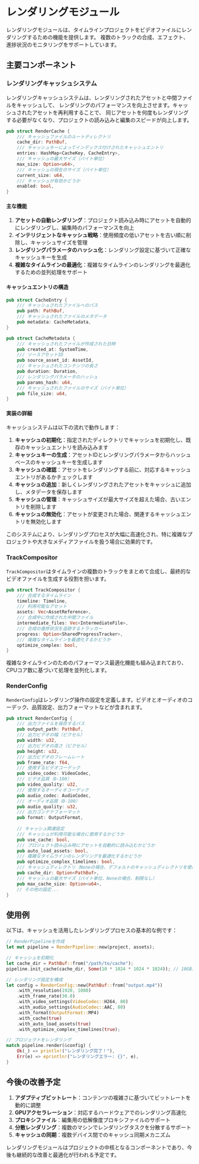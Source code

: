 # レンダリングモジュール

レンダリングモジュールは、タイムラインプロジェクトをビデオファイルにレンダリングするための機能を提供します。
複数のトラックの合成、エフェクト、進捗状況のモニタリングをサポートしています。

## 主要コンポーネント

### レンダリングキャッシュシステム

レンダリングキャッシュシステムは、レンダリングされたアセットと中間ファイルをキャッシュして、
レンダリングのパフォーマンスを向上させます。キャッシュされたアセットを再利用することで、
同じアセットを何度もレンダリングする必要がなくなり、プロジェクトの読み込みと編集のスピードが向上します。

```rust
pub struct RenderCache {
    /// キャッシュファイルのルートディレクトリ
    cache_dir: PathBuf,
    /// キャッシュキーによってインデックス付けされたキャッシュエントリ
    entries: HashMap<CacheKey, CacheEntry>,
    /// キャッシュの最大サイズ（バイト単位）
    max_size: Option<u64>,
    /// キャッシュの現在のサイズ（バイト単位）
    current_size: u64,
    /// キャッシュが有効かどうか
    enabled: bool,
}
```

#### 主な機能

1. **アセットの自動レンダリング**：プロジェクト読み込み時にアセットを自動的にレンダリングし、編集時のパフォーマンスを向上
2. **インテリジェントなキャッシュ戦略**：使用頻度の低いアセットを古い順に削除し、キャッシュサイズを管理
3. **レンダリングパラメータのハッシュ化**：レンダリング設定に基づいて正確なキャッシュキーを生成
4. **複雑なタイムラインの最適化**：複雑なタイムラインのレンダリングを最適化するための並列処理をサポート

#### キャッシュエントリの構造

```rust
pub struct CacheEntry {
    /// キャッシュされたファイルへのパス
    pub path: PathBuf,
    /// キャッシュされたファイルのメタデータ
    pub metadata: CacheMetadata,
}

pub struct CacheMetadata {
    /// キャッシュされたファイルが作成された日時
    pub created_at: SystemTime,
    /// ソースアセットID
    pub source_asset_id: AssetId,
    /// キャッシュされたコンテンツの長さ
    pub duration: Duration,
    /// レンダリングパラメータのハッシュ
    pub params_hash: u64,
    /// キャッシュされたファイルのサイズ（バイト単位）
    pub file_size: u64,
}
```

#### 実装の詳細

キャッシュシステムは以下の流れで動作します：

1. **キャッシュの初期化**：指定されたディレクトリでキャッシュを初期化し、既存のキャッシュエントリを読み込みます
2. **キャッシュキーの生成**：アセットIDとレンダリングパラメータからハッシュベースのキャッシュキーを生成します
3. **キャッシュの確認**：アセットをレンダリングする前に、対応するキャッシュエントリがあるかチェックします
4. **キャッシュの追加**：新しくレンダリングされたアセットをキャッシュに追加し、メタデータを保存します
5. **キャッシュの管理**：キャッシュサイズが最大サイズを超えた場合、古いエントリを削除します
6. **キャッシュの無効化**：アセットが変更された場合、関連するキャッシュエントリを無効化します

このシステムにより、レンダリングプロセスが大幅に高速化され、特に複雑なプロジェクトや大きなメディアファイルを扱う場合に効果的です。

### TrackCompositor

`TrackCompositor`はタイムラインの複数のトラックをまとめて合成し、最終的なビデオファイルを生成する役割を担います。

```rust
pub struct TrackCompositor {
    /// 合成するタイムライン
    timeline: Timeline,
    /// 利用可能なアセット
    assets: Vec<AssetReference>,
    /// 合成中に作成された中間ファイル
    intermediate_files: Vec<IntermediateFile>,
    /// 合成の進捗状況を追跡するトラッカー
    progress: Option<SharedProgressTracker>,
    /// 複雑なタイムラインを最適化するかどうか
    optimize_complex: bool,
}
```

複雑なタイムラインのためのパフォーマンス最適化機能も組み込まれており、CPUコア数に基づいて処理を並列化します。

### RenderConfig

`RenderConfig`はレンダリング操作の設定を定義します。ビデオとオーディオのコーデック、品質設定、出力フォーマットなどが含まれます。

```rust
pub struct RenderConfig {
    /// 出力ファイルを保存するパス
    pub output_path: PathBuf,
    /// 出力ビデオの幅（ピクセル）
    pub width: u32,
    /// 出力ビデオの高さ（ピクセル）
    pub height: u32,
    /// 出力ビデオのフレームレート
    pub frame_rate: f64,
    /// 使用するビデオコーデック
    pub video_codec: VideoCodec,
    /// ビデオ品質（0-100）
    pub video_quality: u32,
    /// 使用するオーディオコーデック
    pub audio_codec: AudioCodec,
    /// オーディオ品質（0-100）
    pub audio_quality: u32,
    /// 出力コンテナフォーマット
    pub format: OutputFormat,
    
    // キャッシュ関連設定
    /// キャッシュが利用可能な場合に使用するかどうか
    pub use_cache: bool,
    /// プロジェクト読み込み時にアセットを自動的に読み込むかどうか
    pub auto_load_assets: bool,
    /// 複雑なタイムラインのレンダリングを最適化するかどうか
    pub optimize_complex_timelines: bool,
    /// キャッシュディレクトリ（Noneの場合、デフォルトのキャッシュディレクトリを使用）
    pub cache_dir: Option<PathBuf>,
    /// キャッシュの最大サイズ（バイト単位、Noneの場合、制限なし）
    pub max_cache_size: Option<u64>,
    // その他の設定...
}
```

## 使用例

以下は、キャッシュを活用したレンダリングプロセスの基本的な例です：

```rust
// RenderPipelineを作成
let mut pipeline = RenderPipeline::new(project, assets);

// キャッシュを初期化
let cache_dir = PathBuf::from("/path/to/cache");
pipeline.init_cache(cache_dir, Some(10 * 1024 * 1024 * 1024)); // 10GB最大

// レンダリング設定を構成
let config = RenderConfig::new(PathBuf::from("output.mp4"))
    .with_resolution(1920, 1080)
    .with_frame_rate(30.0)
    .with_video_settings(VideoCodec::H264, 80)
    .with_audio_settings(AudioCodec::AAC, 80)
    .with_format(OutputFormat::MP4)
    .with_cache(true)
    .with_auto_load_assets(true)
    .with_optimize_complex_timelines(true);

// プロジェクトをレンダリング
match pipeline.render(&config) {
    Ok(_) => println!("レンダリング完了！"),
    Err(e) => eprintln!("レンダリングエラー: {}", e),
}
```

## 今後の改善予定

1. **アダプティブビットレート**：コンテンツの複雑さに基づいてビットレートを動的に調整
2. **GPUアクセラレーション**：対応するハードウェアでのレンダリング高速化
3. **プロキシファイル**：編集用の低解像度プロキシファイルのサポート
4. **分散レンダリング**：複数のマシンでレンダリングタスクを分散するサポート
5. **キャッシュの同期**：複数デバイス間でのキャッシュ同期メカニズム

レンダリングモジュールはプロジェクトの中核となるコンポーネントであり、今後も継続的な改善と最適化が行われる予定です。 